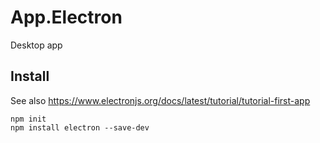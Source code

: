 # App.Electron
Desktop app

## Install
See also https://www.electronjs.org/docs/latest/tutorial/tutorial-first-app

```
npm init
npm install electron --save-dev
```
